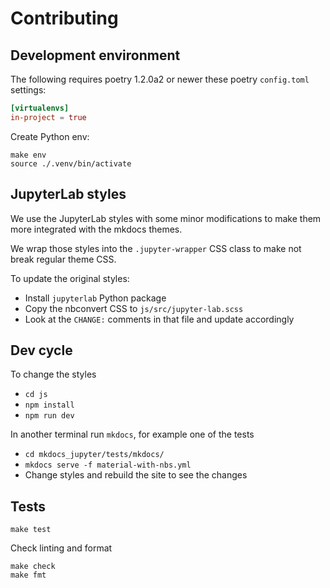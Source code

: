 # Contributing

## Development environment

The following requires poetry 1.2.0a2 or newer these poetry `config.toml`
settings:

```toml
[virtualenvs]
in-project = true
```

Create Python env:

```shell
make env
source ./.venv/bin/activate
```

## JupyterLab styles

We use the JupyterLab styles with some minor modifications
to make them more integrated with the mkdocs themes.

We wrap those styles into the `.jupyter-wrapper` CSS class
to make not break regular theme CSS.

To update the original styles:

- Install `jupyterlab` Python package
- Copy the nbconvert CSS to `js/src/jupyter-lab.scss`
- Look at the `CHANGE:` comments in that file and update accordingly

## Dev cycle

To change the styles

- `cd js`
- `npm install`
- `npm run dev`

In another terminal run `mkdocs`, for example one of the tests

- `cd mkdocs_jupyter/tests/mkdocs/`
- `mkdocs serve -f material-with-nbs.yml`
- Change styles and rebuild the site to see the changes

## Tests

```shell
make test
```

Check linting and format

```shell
make check
make fmt
```
